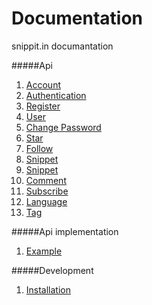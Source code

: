 Documentation
=======================
snippit.in documantation

#####Api
1. [Account](api/account)
  1. [Authentication](api/account/authentication.md)
  2. [Register](api/account/register.md)
  3. [User](api/account/user.md)
  4. [Change Password](api/account/change-password.md)
  5. [Star](api/account/star.md)
  6. [Follow](api/account/follow.md)
2. [Snippet](api/snippet)
  1. [Snippet](api/snippet/snippet.md)
  2. [Comment](api/snippet/comment.md)
  3. [Subscribe](api/snippet/subscribe.md)
  4. [Language](api/snippet/language.md)
  5. [Tag](api/snippet/tag.md)

#####Api implementation
1. [Example](api/example.md)

#####Development
1. [Installation](api/development/installation.md)